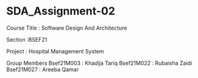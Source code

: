 # SDA_Assignment-02

Course Title : Software Design And Architecture

Section :BSEF21

Project : Hospital Management System

Group Members
Bsef21M003 : Khadija Tariq
Bsef21M022 : Rubaisha Zaidi
Bsef21M027 : Areeba Qamar
